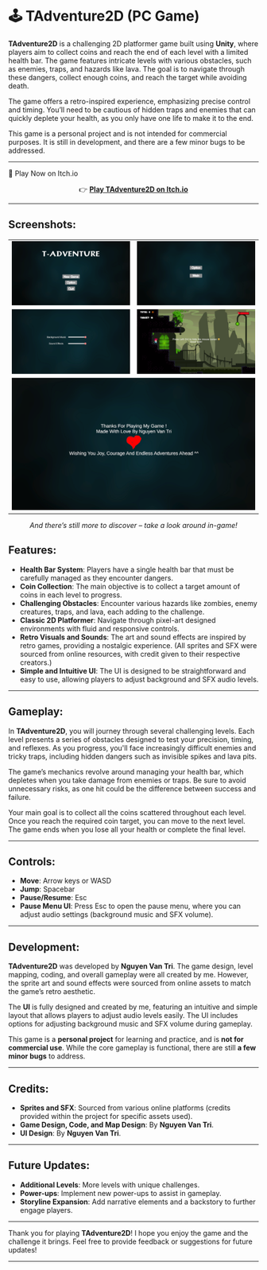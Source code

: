 # 🕹️ TAdventure2D (PC Game)

**TAdventure2D** is a challenging 2D platformer game built using **Unity**, where players aim to collect coins and reach the end of each level with a limited health bar. The game features intricate levels with various obstacles, such as enemies, traps, and hazards like lava. The goal is to navigate through these dangers, collect enough coins, and reach the target while avoiding death.

The game offers a retro-inspired experience, emphasizing precise control and timing. You’ll need to be cautious of hidden traps and enemies that can quickly deplete your health, as you only have one life to make it to the end.

This game is a personal project and is not intended for commercial purposes. It is still in development, and there are a few minor bugs to be addressed.

---

🔗 Play Now on Itch.io
<p align="center"> 👉 <a href="https://tgadev203.itch.io/tadventure2d" target="_blank"><strong>Play TAdventure2D on Itch.io</strong></a> </p>

---

## Screenshots:

<table align="center">
  <tr>
    <td><img src="Gameplay%20Screenshots/image.png" width="500" alt="Main Screen" /></td>
    <td><img src="Gameplay%20Screenshots/image-1.png" width="500" alt="Pause Screen" /></td>
  </tr>
  <tr>
    <td><img src="Gameplay%20Screenshots/image-2.png" width="500" alt="Option Screen" /></td>
    <td><img src="Gameplay%20Screenshots/image-3.png" width="500" alt="Gameplay Screen" /></td>
  </tr>
  <tr>
    <td colspan="2" align="center"><img src="Gameplay%20Screenshots/image-4.png" width="500" alt="End Screen" /></td>
  </tr>
</table>

<p align="center">
  <em>And there’s still more to discover – take a look around in-game!</em>
</p>

## Features:
- **Health Bar System**: Players have a single health bar that must be carefully managed as they encounter dangers.
- **Coin Collection**: The main objective is to collect a target amount of coins in each level to progress.
- **Challenging Obstacles**: Encounter various hazards like zombies, enemy creatures, traps, and lava, each adding to the challenge.
- **Classic 2D Platformer**: Navigate through pixel-art designed environments with fluid and responsive controls.
- **Retro Visuals and Sounds**: The art and sound effects are inspired by retro games, providing a nostalgic experience. (All sprites and SFX were sourced from online resources, with credit given to their respective creators.)
- **Simple and Intuitive UI**: The UI is designed to be straightforward and easy to use, allowing players to adjust background and SFX audio levels.

---

## Gameplay:

In **TAdventure2D**, you will journey through several challenging levels. Each level presents a series of obstacles designed to test your precision, timing, and reflexes. As you progress, you'll face increasingly difficult enemies and tricky traps, including hidden dangers such as invisible spikes and lava pits.

The game’s mechanics revolve around managing your health bar, which depletes when you take damage from enemies or traps. Be sure to avoid unnecessary risks, as one hit could be the difference between success and failure.

Your main goal is to collect all the coins scattered throughout each level. Once you reach the required coin target, you can move to the next level. The game ends when you lose all your health or complete the final level.

---

## Controls:
- **Move**: Arrow keys or WASD
- **Jump**: Spacebar
- **Pause/Resume**: Esc
- **Pause Menu UI**: Press Esc to open the pause menu, where you can adjust audio settings (background music and SFX volume).

---

## Development:

**TAdventure2D** was developed by **Nguyen Van Tri**. The game design, level mapping, coding, and overall gameplay were all created by me. However, the sprite art and sound effects were sourced from online assets to match the game’s retro aesthetic. 

The **UI** is fully designed and created by me, featuring an intuitive and simple layout that allows players to adjust audio levels easily. The UI includes options for adjusting background music and SFX volume during gameplay.

This game is a **personal project** for learning and practice, and is **not for commercial use**. While the core gameplay is functional, there are still **a few minor bugs** to address. 

---

## Credits:

- **Sprites and SFX**: Sourced from various online platforms (credits provided within the project for specific assets used).
- **Game Design, Code, and Map Design**: By **Nguyen Van Tri**.
- **UI Design**: By **Nguyen Van Tri**.

---

## Future Updates:

- **Additional Levels**: More levels with unique challenges.
- **Power-ups**: Implement new power-ups to assist in gameplay.
- **Storyline Expansion**: Add narrative elements and a backstory to further engage players.

---

Thank you for playing **TAdventure2D**! I hope you enjoy the game and the challenge it brings. Feel free to provide feedback or suggestions for future updates!

---
